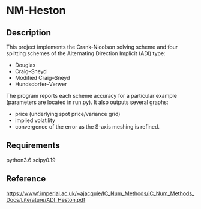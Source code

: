 # NM-Heston

## Description ##
This project implements the Crank-Nicolson solving scheme and four splitting schemes of the Alternating Direction Implicit (ADI) type:
- Douglas
- Craig–Sneyd
- Modified Craig–Sneyd
- Hundsdorfer–Verwer

The program reports each scheme accuracy for a particular example (parameters are located in run.py). It also outputs several graphs:
- price (underlying spot price/variance grid)
- implied volatility
- convergence of the error as the S-axis meshing is refined.

## Requirements ##
python3.6
scipy0.19

## Reference ##
https://wwwf.imperial.ac.uk/~ajacquie/IC_Num_Methods/IC_Num_Methods_Docs/Literature/ADI_Heston.pdf
